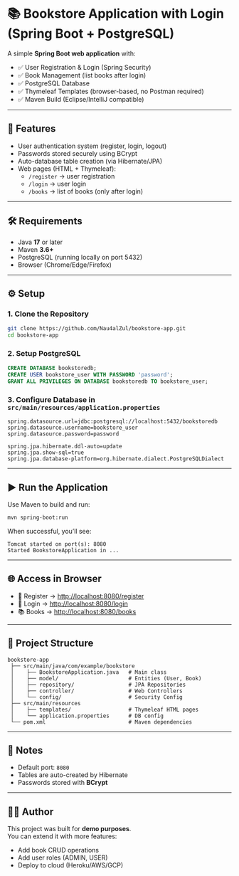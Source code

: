 # 📚 Bookstore Application with Login (Spring Boot + PostgreSQL)

A simple **Spring Boot web application** with:
- ✅ User Registration & Login (Spring Security)
- ✅ Book Management (list books after login)
- ✅ PostgreSQL Database
- ✅ Thymeleaf Templates (browser-based, no Postman required)
- ✅ Maven Build (Eclipse/IntelliJ compatible)

---

## 🚀 Features
- User authentication system (register, login, logout)
- Passwords stored securely using BCrypt
- Auto-database table creation (via Hibernate/JPA)
- Web pages (HTML + Thymeleaf):
  - `/register` → user registration
  - `/login` → user login
  - `/books` → list of books (only after login)

---

## 🛠 Requirements
- Java **17** or later  
- Maven **3.6+**  
- PostgreSQL (running locally on port 5432)  
- Browser (Chrome/Edge/Firefox)

---

## ⚙️ Setup

### 1. Clone the Repository
```sh
git clone https://github.com/Nau4alZul/bookstore-app.git
cd bookstore-app
```

### 2. Setup PostgreSQL
```sql
CREATE DATABASE bookstoredb;
CREATE USER bookstore_user WITH PASSWORD 'password';
GRANT ALL PRIVILEGES ON DATABASE bookstoredb TO bookstore_user;
```

### 3. Configure Database in `src/main/resources/application.properties`
```properties
spring.datasource.url=jdbc:postgresql://localhost:5432/bookstoredb
spring.datasource.username=bookstore_user
spring.datasource.password=password

spring.jpa.hibernate.ddl-auto=update
spring.jpa.show-sql=true
spring.jpa.database-platform=org.hibernate.dialect.PostgreSQLDialect
```

---

## ▶️ Run the Application
Use Maven to build and run:

```sh
mvn spring-boot:run
```

When successful, you’ll see:
```
Tomcat started on port(s): 8080
Started BookstoreApplication in ...
```

---

## 🌐 Access in Browser
- 🔑 Register → [http://localhost:8080/register](http://localhost:8080/register)  
- 🔑 Login → [http://localhost:8080/login](http://localhost:8080/login)  
- 📚 Books → [http://localhost:8080/books](http://localhost:8080/books)  

---

## 📂 Project Structure
```
bookstore-app
 ├── src/main/java/com/example/bookstore
 │    ├── BookstoreApplication.java   # Main class
 │    ├── model/                      # Entities (User, Book)
 │    ├── repository/                 # JPA Repositories
 │    ├── controller/                 # Web Controllers
 │    └── config/                     # Security Config
 ├── src/main/resources
 │    ├── templates/                  # Thymeleaf HTML pages
 │    └── application.properties      # DB config
 └── pom.xml                          # Maven dependencies
```

---

## 📖 Notes
- Default port: `8080`
- Tables are auto-created by Hibernate
- Passwords stored with **BCrypt**

---

## 👨‍💻 Author
This project was built for **demo purposes**.  
You can extend it with more features:
- Add book CRUD operations
- Add user roles (ADMIN, USER)
- Deploy to cloud (Heroku/AWS/GCP)
